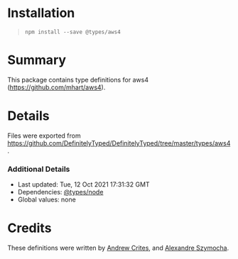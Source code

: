 # Installation
> `npm install --save @types/aws4`

# Summary
This package contains type definitions for aws4 (https://github.com/mhart/aws4).

# Details
Files were exported from https://github.com/DefinitelyTyped/DefinitelyTyped/tree/master/types/aws4.

### Additional Details
 * Last updated: Tue, 12 Oct 2021 17:31:32 GMT
 * Dependencies: [@types/node](https://npmjs.com/package/@types/node)
 * Global values: none

# Credits
These definitions were written by [Andrew Crites](https://github.com/ajcrites), and [Alexandre Szymocha](https://github.com/Aksamyt).
